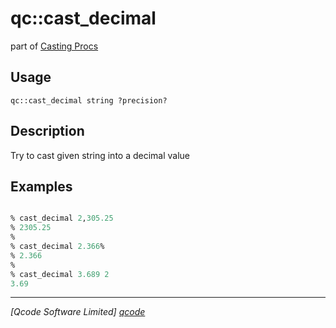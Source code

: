 qc::cast_decimal
================

part of [Casting Procs](../qc/wiki/CastPage)

Usage
-----
`qc::cast_decimal string ?precision?`

Description
-----------
Try to cast given string into a decimal value

Examples
--------
```tcl

% cast_decimal 2,305.25
% 2305.25
% 
% cast_decimal 2.366%
% 2.366
%
% cast_decimal 3.689 2
3.69

```

----------------------------------
*[Qcode Software Limited] [qcode]*

[qcode]: http://www.qcode.co.uk "Qcode Software"